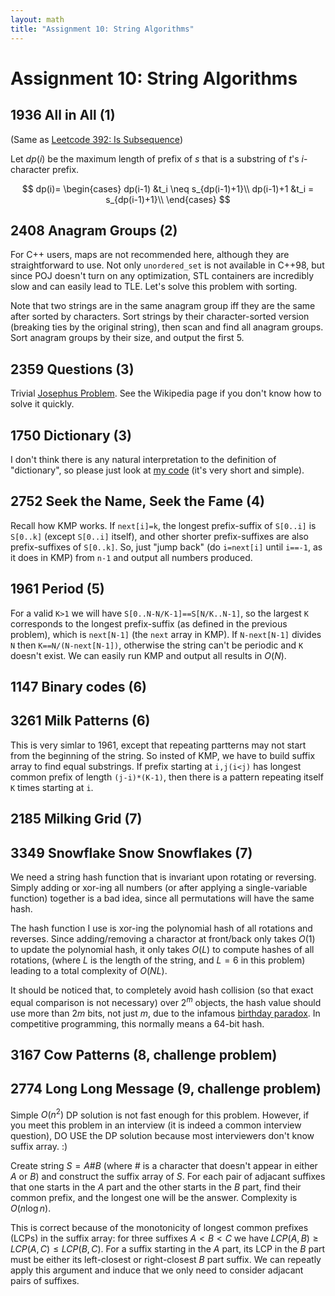 ```yaml
---
layout: math
title: "Assignment 10: String Algorithms"
---
```


# Assignment 10: String Algorithms

## 1936 All in All (1)

(Same as [Leetcode 392: Is Subsequence](https://leetcode.com/problems/is-subsequence/))

Let $dp(i)$ be the maximum length of prefix of $s$ that is a substring of $t$'s $i$-character prefix.

$$
dp(i)=
\begin{cases}
dp(i-1) &t_i \neq s_{dp(i-1)+1}\\
dp(i-1)+1 &t_i = s_{dp(i-1)+1}\\
\end{cases}
$$

## 2408 Anagram Groups (2)

For C++ users, maps are not recommended here, although they are straightforward to use. Not only `unordered_set` is not available in C++98, but since POJ doesn't turn on any optimization, STL containers are incredibly slow and can easily lead to TLE. Let's solve this problem with sorting.

Note that two strings are in the same anagram group iff they are the same after sorted by characters. Sort strings by their character-sorted version (breaking ties by the original string), then scan and find all anagram groups. Sort anagram groups by their size, and output the first 5.

## 2359 Questions (3)

Trivial [Josephus Problem](https://en.wikipedia.org/wiki/Josephus_problem#The_general_case). See the Wikipedia page if you don't know how to solve it quickly.

## 1750 Dictionary (3)

I don't think there is any natural interpretation to the definition of "dictionary", so please just look at [my code](https://github.com/cai-lw/cs-97si-solutions/tree/master/assn10/1750.cpp) (it's very short and simple).

## 2752 Seek the Name, Seek the Fame (4)

Recall how KMP works. If `next[i]=k`, the longest prefix-suffix of `S[0..i]` is `S[0..k]` (except `S[0..i]` itself), and other shorter prefix-suffixes are also prefix-suffixes of `S[0..k]`. So, just "jump back" (do `i=next[i]` until `i==-1`, as it does in KMP) from `n-1` and output all numbers produced.

## 1961 Period (5)

For a valid `K>1` we will have `S[0..N-N/K-1]==S[N/K..N-1]`, so the largest `K` corresponds to the longest prefix-suffix (as defined in the previous problem), which is `next[N-1]` (the `next` array in KMP). If `N-next[N-1]` divides `N` then `K==N/(N-next[N-1])`, otherwise the string can't be periodic and `K` doesn't exist. We can easily run KMP and output all results in $O(N)$.

## 1147 Binary codes (6) 

## 3261 Milk Patterns (6)

This is very simlar to 1961, except that repeating partterns may not start from the beginning of the string. So insted of KMP, we have to build suffix array to find equal substrings. If prefix starting at `i,j(i<j)` has longest common prefix of length `(j-i)*(K-1)`, then there is a pattern repeating itself `K` times starting at `i`.

## 2185 Milking Grid (7)

## 3349 Snowflake Snow Snowflakes (7)

We need a string hash function that is invariant upon rotating or reversing. Simply adding or xor-ing all numbers (or after applying a single-variable function) together is a bad idea, since all permutations will have the same hash.

The hash function I use is xor-ing the polynomial hash of all rotations and reverses. Since adding/removing a charactor at front/back only takes $O(1)$ to update the polynomial hash, it only takes $O(L)$ to compute hashes of all rotations, (where $L$ is the length of the string, and $L=6$ in this problem) leading to a total complexity of $O(NL)$.

It should be noticed that, to completely avoid hash collision (so that exact equal comparison is not necessary) over $2^m$ objects, the hash value should use more than $2m$ bits, not just $m$, due to the infamous [birthday paradox](https://en.wikipedia.org/wiki/Birthday_problem). In competitive programming, this normally means a 64-bit hash.

## 3167 Cow Patterns (8, challenge problem)

## 2774 Long Long Message (9, challenge problem)

Simple $O(n^2)$ DP solution is not fast enough for this problem. However, if you meet this problem in an interview (it is indeed a common interview question), DO USE the DP solution because most interviewers don't know suffix array. :)

Create string $S=A\#B$ (where # is a character that doesn't appear in either $A$ or $B$) and construct the suffix array of $S$. For each pair of adjacant suffixes that one starts in the $A$ part and the other starts in the $B$ part, find their common prefix, and the longest one will be the answer. Complexity is $O(n\log n)$.

This is correct because of the monotonicity of longest common prefixes (LCPs) in the suffix array: for three suffixes $A<B<C$ we have $LCP(A,B)\geq LCP(A,C)\leq LCP(B,C)$. For a suffix starting in the $A$ part, its LCP in the $B$ part must be either its left-closest or right-closest $B$ part suffix. We can repeatly apply this argument and induce that we only need to consider adjacant pairs of suffixes.